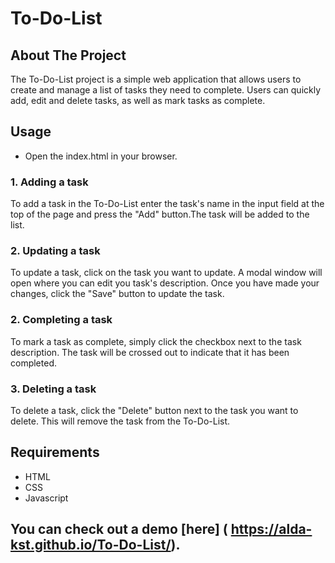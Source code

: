 # To-Do-List
## About The Project
The To-Do-List project is a simple web application that allows users to create and manage a list of
tasks they need to complete. Users can quickly add, edit and delete tasks, as well as mark tasks as complete.
## Usage
- Open the index.html in your browser.
### 1. Adding a task
To add a task in the To-Do-List enter the task's name in the input field at the top of the page and press the "Add" button.The task will be added to the list.
### 2. Updating a task
To update a task, click on the task you want to update. A modal window will open where you can edit you task's description. Once you have made your changes, click the "Save" button to update the task.
### 2. Completing a task
To mark a task as complete, simply click the checkbox next to the task description. The task will be crossed out to indicate that it has been completed.
### 3. Deleting a task
To delete a task, click the "Delete" button next to the task you want to delete. This will remove the task from the To-Do-List.
## Requirements
- HTML
- CSS
- Javascript
## You can check out a demo [here] (  https://alda-kst.github.io/To-Do-List/).

